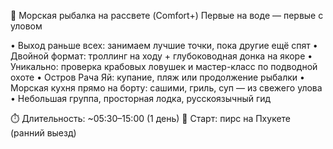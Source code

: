 🎣 Морская рыбалка на рассвете (Comfort+)
Первые на воде — первые с уловом

• Выход раньше всех: занимаем лучшие точки, пока другие ещё спят
• Двойной формат: троллинг на ходу + глубоководная донка на якоре
• Уникально: проверка крабовых ловушек и мастер-класс по подводной охоте
• Остров Рача Яй: купание, пляж или продолжение рыбалки
• Морская кухня прямо на борту: сашими, гриль, суп — из свежего улова
• Небольшая группа, просторная лодка, русскоязычный гид

⏱️ Длительность: ~05:30–15:00 (1 день)
📍 Старт: пирс на Пхукете (ранний выезд)
